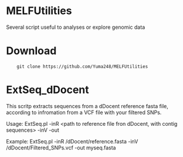 # MELFUtilities
Several script useful to analyses or explore genomic data

# Download
        git clone https://github.com/Yuma248/MELFUtilities
        
# ExtSeq_dDocent
This scritp extracts sequences from a dDocent reference fasta file, according to infromation from a VCF file with your filtered SNPs.

Usage: ExtSeq.pl
        -inR <path to reference file fron dDocent, with contig sequences>
        -inV <path to VCF file with SNP>
        -out <output fasta file name>

Example:
ExtSeq.pl -inR /dDocent/reference.fasta -inV /dDocent/Filtered_SNPs.vcf -out myseq.fasta
